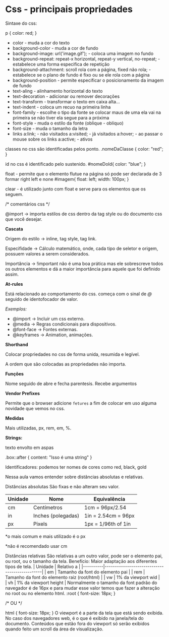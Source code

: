 # Css - principais propriedades #

Sintaxe do css:

p {
	color: red;
}


- color - muda a cor do texto
- background-color - muda a cor de fundo
- background-image: url('image.gif'); - coloca uma imagem no fundo
- background-repeat: repeat-x horizontal, repeat-y vertical, no-repeat; - estabelece uma forma especifica de repetição
- background-attachment: scroll rola com a página, fixed não rola; - estabelece se o plano de fundo é fixo ou se ele rola com a página
-  background-position - permite especificar o posicionamento da imagem de fundo
-  text-aling - alinhamento horizontal do texto
-  text-decoration - adicionar ou remover decorações
-  text-transform - transformar o texto em caixa alta...
-  text-indent - coloca um recuo na primeira linha
-  font-family - escolhe o tipo da fonte se colocar maus de uma ela vai na primeira se não tiver ela segue para a próxima
-  font-style - muda o estilo da fonte (oblique - oblíquo)
-  font-size - muda o tamanho da letra
-  links 
a:link; - não visitados
a:visited; - já visitados
a:hover; - ao passar o mouse sobre os links
a:active; - ativos     

classes no css são identificadas pelos ponto.
.nomeDaClasse {
	color: "red";
}

id no css é identificado pelo sustenido.
#nomeDoId{
	color: "blue";
}

float - permite que o elemento flutue na página só pode ser declarada de 3 formar right left e none 
#imagem{
	float: left;
	width: 100px;
}

clear - é utilizado junto com float e serve para os elementos que os seguem.

/* comentários css */

@import -> importa estilos de css dentro da tag style ou do documento css que você desejar.

**Cascata**

Origem do estilo -> inline, tag style, tag link.

Especifidade -> Cálculo matemático, onde, cada tipo de seletor e origem, possuem valores a serem considerados.

Importância -> !important não é uma boa prática mas ele sobrescreve todos os outros elementos e dá a maior importância para aquele que foi definido assim.

**At-rules**

Está relacionado ao comportamento do css.
começa com o sinal de *@* seguido de identofocador de valor.

*Exemplos:*

- @import -> Incluir um css externo.
- @media -> Regras condicionais para dispositivos.
- @font-face -> Fontes externas.
- @keyframes -> Animation, animações.

**Shorthand**

Colocar propriedades no css de forma unida, resumida e legível.

A ordem que são colocadas as propriedades não importa.

**Funções**

Nome seguido de abre e fecha parentesis.
Recebe argumentos

**Vendor Prefixes**

Permite que o browser adicione `fetures` a fim de colocar em uso alguma novidade que vemos no css.

**Medidas**

Mais utilizadas, px, rem, em, %.

**Strings:** 

texto envolto em aspas

.box::after {
	content: "Isso é uma string"
}


Identificadores: podemos ter nomes de cores como red, black, gold

Nessa aula vamos entender sobre distâncias absolutas e relativas.

Distâncias absolutas <length>
São fixas e não alteram seu valor.

| Unidade  | Nome                | Equivalência         |
|----------|---------------------|----------------------|
| cm       | Centímetros         | 1cm = 96px/2.54      | 
| in       | Inches (polegadas)  | 1in = 2.54cm = 96px  | 
| px       | Pixels              | 1px = 1/96th of 1in  |
*o mais comum e mais utilizado é o px

*não é recomendado usar cm

Distâncias relativas
São relativas a um outro valor, pode ser o elemento pai, ou root, ou o tamanho da tela.
Benefício: Maior adaptação aos diferentes tipos de tela.
| Unidade  | Relativo a                                    |
|----------|-----------------------------------------------|
| em       | Tamanho da font do elemento pai               |
| rem      | Tamanho da font do elemento raiz (root/html)  | 
| vw       | 1% da viewport wid                            |  
| vh       | 1% da viewport height                         |
Normalmente o tamanho da font padrão do navegador é de 16px e para mudar esse valor temos que fazer a alteração no root ou no elemento html.
:root {
	font-size: 18px;
}

/* OU */

html {
	font-size: 18px;
}
O viewport é a parte da tela que está sendo exibida. No caso dos navegadores web, é o que é exibido na janela/tela do documento. Conteúdos que estão fora do viewport só serão exibidos quando feito um scroll da área de visualização.